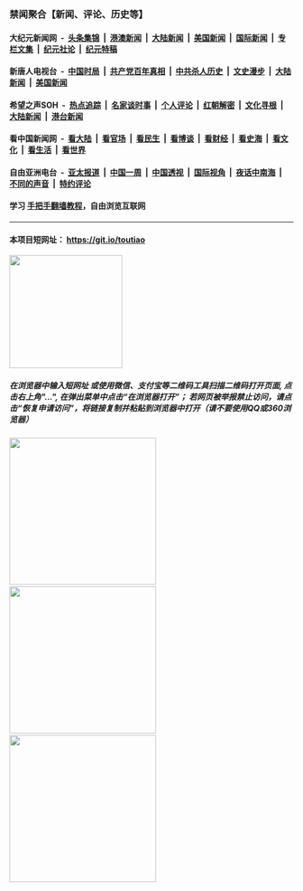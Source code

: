 ### 禁闻聚合【新闻、评论、历史等】

#### 大纪元新闻网 &nbsp;-&nbsp; [头条集锦](indexes/E头条集锦.md?t=03090403) &nbsp;|&nbsp; [港澳新闻](indexes/E港澳新闻.md?t=03090403)  &nbsp;|&nbsp; [大陆新闻](indexes/E大陆新闻.md?t=03090403) &nbsp;|&nbsp; [美国新闻](indexes/E美国新闻.md?t=03090403) &nbsp;|&nbsp; [国际新闻](indexes/E国际新闻.md?t=03090403) &nbsp;|&nbsp; [专栏文集](indexes/E专栏文集.md?t=03090403) &nbsp;|&nbsp; [纪元社论](indexes/E纪元社论.md?t=03090403) &nbsp;|&nbsp; [纪元特稿](indexes/E纪元特稿.md?t=03090403) 

#### 新唐人电视台 &nbsp;-&nbsp; [中国时局](indexes/N中国时局.md?t=03090403) &nbsp;|&nbsp; [共产党百年真相](indexes/N共产党百年真相.md?t=03090403) &nbsp;|&nbsp; [中共杀人历史](indexes/N中共杀人历史.md?t=03090403) &nbsp;|&nbsp; [文史漫步](indexes/N文史漫步.md?t=03090403) &nbsp;|&nbsp; [大陆新闻](indexes/N大陆新闻.md?t=03090403) &nbsp;|&nbsp; [美国新闻](indexes/N美国新闻.md?t=03090403)

#### 希望之声SOH &nbsp;-&nbsp; [热点追踪](indexes/H热点追踪.md?t=03090403) &nbsp;|&nbsp; [名家谈时事](indexes/H名家谈时事.md?t=03090403) &nbsp;|&nbsp; [个人评论](indexes/H个人评论.md?t=03090403)  &nbsp;|&nbsp; [红朝解密](indexes/H红朝解密.md?t=03090403) &nbsp;|&nbsp; [文化寻根](indexes/H文化寻根.md?t=03090403) &nbsp;|&nbsp; [大陆新闻](indexes/H大陆新闻.md?t=03090403) &nbsp;|&nbsp; [港台新闻](indexes/H港台新闻.md?t=03090403)

#### 看中国新闻网 &nbsp;-&nbsp; [看大陆](indexes/S看大陆.md?t=03090403) &nbsp;|&nbsp; [看官场](indexes/S看官场.md?t=03090403) &nbsp;|&nbsp; [看民生](indexes/S看民生.md?t=03090403)  &nbsp;|&nbsp; [看博谈](indexes/S看博谈.md?t=03090403) &nbsp;|&nbsp; [看财经](indexes/S看财经.md?t=03090403) &nbsp;|&nbsp; [看史海](indexes/S看史海.md?t=03090403) &nbsp;|&nbsp; [看文化](indexes/S看文化.md?t=03090403) &nbsp;|&nbsp; [看生活](indexes/S看生活.md?t=03090403) &nbsp;|&nbsp; [看世界](indexes/S看世界.md?t=03090403)

#### 自由亚洲电台 &nbsp;-&nbsp; [亚太报道](indexes/R亚太报道.md?t=03090403) &nbsp;|&nbsp; [中国一周](indexes/R中国一周.md?t=03090403) &nbsp;|&nbsp; [中国透视](indexes/R中国透视.md?t=03090403)  &nbsp;|&nbsp; [国际视角](indexes/R国际视角.md?t=03090403) &nbsp;|&nbsp; [夜话中南海](indexes/R夜话中南海.md?t=03090403) &nbsp;|&nbsp; [不同的声音](indexes/R不同的声音.md?t=03090403) &nbsp;|&nbsp; [特约评论](indexes/R特约评论.md?t=03090403)

#### 学习 [手把手翻墙教程](https://github.com/gfw-breaker/guides/wiki)，自由浏览互联网

----

#### 本项目短网址： https://git.io/toutiao
<img src="https://raw.githubusercontent.com/gfw-breaker/banned-news/master/scripts/img/qr.png" width="200px"/>  

##### 在浏览器中输入短网址 或使用微信、支付宝等二维码工具扫描二维码打开页面, 点击右上角"...", 在弹出菜单中点击“在浏览器打开”； 若网页被举报禁止访问，请点击“恢复申请访问”，将链接复制并粘贴到浏览器中打开（请不要使用QQ或360浏览器）

<img src="https://raw.githubusercontent.com/gfw-breaker/banned-news/master/scripts/img/1.png" width="260px"/> &nbsp; <img src="https://raw.githubusercontent.com/gfw-breaker/banned-news/master/scripts/img/2.png" width="260px"/> &nbsp; <img src="https://raw.githubusercontent.com/gfw-breaker/banned-news/master/scripts/img/3.png" width="260px"/>
